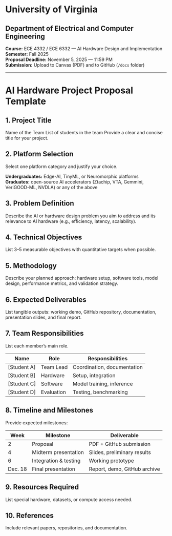 # University of Virginia
## Department of Electrical and Computer Engineering

**Course:** ECE 4332 / ECE 6332 — AI Hardware Design and Implementation  
**Semester:** Fall 2025  
**Proposal Deadline:** November 5, 2025 — 11:59 PM  
**Submission:** Upload to Canvas (PDF) and to GitHub (`/docs` folder)

---

# AI Hardware Project Proposal Template

## 1. Project Title
Name of the Team
List of students in the team
Provide a clear and concise title for your project. 

## 2. Platform Selection
Select one platform category and justify your choice.

**Undergraduates:** Edge-AI, TinyML, or Neuromorphic platforms  
**Graduates:** open-source AI accelerators (Ztachip, VTA, Gemmini, VeriGOOD-ML, NVDLA) or any of the above 

## 3. Problem Definition
Describe the AI or hardware design problem you aim to address and its relevance to AI hardware (e.g., efficiency, latency, scalability).

## 4. Technical Objectives
List 3–5 measurable objectives with quantitative targets when possible.

## 5. Methodology
Describe your planned approach: hardware setup, software tools, model design, performance metrics, and validation strategy.

## 6. Expected Deliverables
List tangible outputs: working demo, GitHub repository, documentation, presentation slides, and final report.

## 7. Team Responsibilities
List each member’s main role.

| Name | Role | Responsibilities |
|------|------|------------------|
| [Student A] | Team Lead | Coordination, documentation |
| [Student B] | Hardware | Setup, integration |
| [Student C] | Software | Model training, inference |
| [Student D] | Evaluation | Testing, benchmarking |

## 8. Timeline and Milestones
Provide expected milestones:

| Week | Milestone | Deliverable |
|------|------------|-------------|
| 2 | Proposal | PDF + GitHub submission |
| 4 | Midterm presentation | Slides, preliminary results |
| 6 | Integration & testing | Working prototype |
| Dec. 18 | Final presentation | Report, demo, GitHub archive |

## 9. Resources Required
List special hardware, datasets, or compute access needed.

## 10. References
Include relevant papers, repositories, and documentation.
